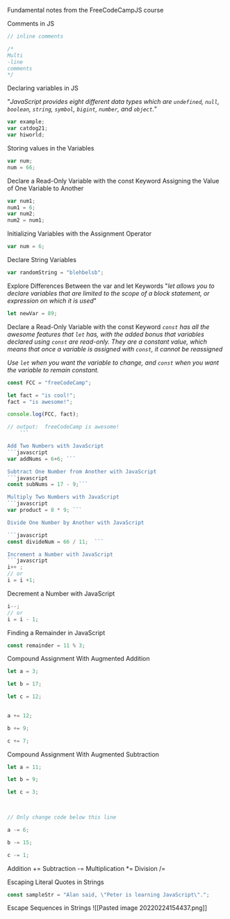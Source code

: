 Fundamental notes from the FreeCodeCampJS course

Comments in JS

```javascript
// inline comments

/*
Multi
-line
comments
*/
```

Declaring variables in JS

"_JavaScript provides eight different data types which are `undefined`, `null`, `boolean`, `string`, `symbol`, `bigint`, `number`, and `object`._"


```javascript
var example;
var catdog21;
var hiworld;
```

Storing values in the Variables 

```javascript
var num;
num = 66;

```

Declare a Read-Only Variable with the const Keyword
Assigning the Value of One Variable to Another

```javascript
var num1;
num1 = 6;
var num2;
num2 = num1;

```

Initializing Variables with the Assignment Operator
```javascript
var num = 6;
```

Declare String Variables
```javascript
var randomString = "blehbelsb";
```

Explore Differences Between the var and let Keywords
"_let allows you to declare variables that are limited to the scope of a block statement, or expression on which it is used_"

```javascript
let newVar = 89;
```

Declare a Read-Only Variable with the const Keyword
_`const` has all the awesome features that `let` has, with the added bonus that variables declared using `const` are read-only. They are a constant value, which means that once a variable is assigned with `const`, it cannot be reassigned_

_Use `let` when you want the variable to change, and `const` when you want the variable to remain constant._

```javascript
const FCC = "freeCodeCamp"; 

let fact = "is cool!"; 
fact = "is awesome!";

console.log(FCC, fact); 


```

```javascript 
// output:  freeCodeCamp is awesome! 
	```

Add Two Numbers with JavaScript
```javascript
var addNums = 6+6; ```

Subtract One Number from Another with JavaScript
```javascript
const subNums = 17 - 9;```

Multiply Two Numbers with JavaScript
```javascript
var product = 8 * 9; ```

Divide One Number by Another with JavaScript

```javascript 
const divideNum = 66 / 11;  ```

Increment a Number with JavaScript
```javascript
i++ ;
// or 
i = i +1;
```

Decrement a Number with JavaScript
```javascript
i--;
// or 
i = i - 1;
```

Finding a Remainder in JavaScript
```javascript
const remainder = 11 % 3;
```

Compound Assignment With Augmented Addition
```javascript
let a = 3;

let b = 17;

let c = 12;

  
a += 12;

b += 9;

c += 7;
```

Compound Assignment With Augmented Subtraction
```javascript
let a = 11;

let b = 9;

let c = 3;

  

// Only change code below this line

a -= 6;

b -= 15;

c -= 1;


```
Addition +=
Subtraction -=
Multiplication *=
Division /=

Escaping Literal Quotes in Strings
```javascript
const sampleStr = "Alan said, \"Peter is learning JavaScript\".";
```

Escape Sequences in Strings
![[Pasted image 20220224154437.png]]